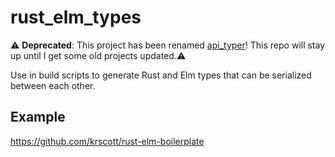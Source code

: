 # rust_elm_types
:warning: **Deprecated**: This project has been renamed [api_typer](https://github.com/krscott/api_typer)!
This repo will stay up until I get some old projects updated.:warning:

Use in build scripts to generate Rust and Elm types that can be serialized between each other.

## Example
https://github.com/krscott/rust-elm-boilerplate
